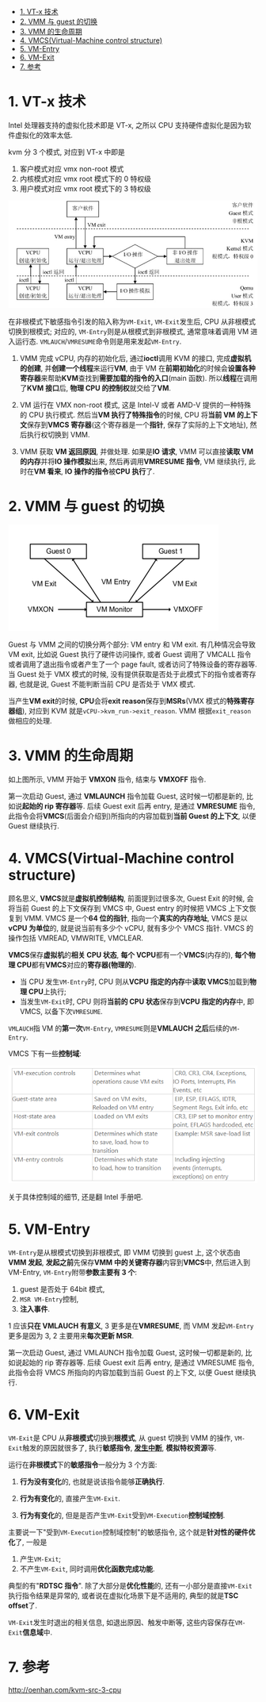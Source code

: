 
<!-- @import "[TOC]" {cmd="toc" depthFrom=1 depthTo=6 orderedList=false} -->

<!-- code_chunk_output -->

- [1. VT-x 技术](#1-vt-x-技术)
- [2. VMM 与 guest 的切换](#2-vmm-与-guest-的切换)
- [3. VMM 的生命周期](#3-vmm-的生命周期)
- [4. VMCS(Virtual-Machine control structure)](#4-vmcsvirtual-machine-control-structure)
- [5. VM-Entry](#5-vm-entry)
- [6. VM-Exit](#6-vm-exit)
- [7. 参考](#7-参考)

<!-- /code_chunk_output -->

# 1. VT-x 技术

Intel 处理器支持的虚拟化技术即是 VT-x, 之所以 CPU 支持硬件虚拟化是因为软件虚拟化的效率太低.

kvm 分 3 个模式, 对应到 VT-x 中即是

1. 客户模式对应 vmx non-root 模式
2. 内核模式对应 vmx root 模式下的 0 特权级
3. 用户模式对应 vmx root 模式下的 3 特权级

![config](images/1.png)

在非根模式下敏感指令引发的陷入称为`VM-Exit`, `VM-Exit`发生后, CPU 从非根模式切换到根模式; 对应的, `VM-Entry`则是从根模式到非根模式, 通常意味着调用 VM 进入运行态. `VMLAUCH`/`VMRESUME`命令则是用来发起`VM-Entry`.

1. VMM 完成 vCPU, 内存的初始化后, 通过**ioctl**调用 KVM 的接口, 完成**虚拟机的创建**, 并**创建一个线程**来运行**VM**, 由于 VM 在**前期初始化**的时候会**设置各种寄存器**来帮助**KVM**查找到**需要加载的指令的入口**(main 函数). 所以**线程**在调用了**KVM 接口**后, **物理 CPU 的控制权**就交给了**VM**.

2. VM 运行在 VMX non-root 模式, 这是 Intel-V 或者 AMD-V 提供的一种特殊的 CPU 执行模式. 然后当**VM 执行了特殊指令**的时候, CPU 将**当前 VM 的上下文**保存到**VMCS 寄存器**(这个寄存器是一个**指针**, 保存了实际的上下文地址), 然后执行权切换到 VMM.

3. VMM 获取 **VM 返回原因**, 并做处理. 如果是**IO 请求**, VMM 可以直接**读取 VM 的内存**并将**IO 操作模拟**出来, 然后再调用**VMRESUME 指令**, VM 继续执行, 此时在**VM 看来**, **IO 操作的指令**被**CPU 执行**了.

# 2. VMM 与 guest 的切换

![2020-04-13-20-13-34.png](./images/2020-04-13-20-13-34.png)

Guest 与 VMM 之间的切换分两个部分: VM entry 和 VM exit. 有几种情况会导致 VM exit, 比如说 Guest 执行了硬件访问操作, 或者 Guest 调用了 VMCALL 指令或者调用了退出指令或者产生了一个 page fault, 或者访问了特殊设备的寄存器等. 当 Guest 处于 VMX 模式的时候, 没有提供获取是否处于此模式下的指令或者寄存器, 也就是说, Guest 不能判断当前 CPU 是否处于 VMX 模式.

当产生**VM exit**的时候, **CPU**会将**exit reason**保存到**MSRs**(VMX 模式的**特殊寄存器组**), 对应到 KVM 就是`vCPU->kvm_run->exit_reason`. VMM 根据`exit_reason`做相应的处理.

# 3. VMM 的生命周期

如上图所示, VMM 开始于 **VMXON** 指令, 结束与 **VMXOFF** 指令.

第一次启动 Guest, 通过 **VMLAUNCH** 指令加载 Guest, 这时候一切都是新的, 比如说**起始的 rip 寄存器**等. 后续 Guest exit 后再 entry, 是通过 **VMRESUME** 指令, 此指令会将**VMCS**(后面会介绍到)所指向的内容加载到**当前 Guest 的上下文**, 以便 Guest 继续执行.

# 4. VMCS(Virtual-Machine control structure)

顾名思义, **VMCS**就是**虚拟机控制结构**, 前面提到过很多次, Guest Exit 的时候, 会将当前 Guest 的上下文保存到 VMCS 中, Guest entry 的时候把 VMCS 上下文恢复到 VMM. VMCS 是一个**64 位的指针**, 指向一个**真实的内存地址**, VMCS 是以**vCPU 为单位**的, 就是说当前有多少个 vCPU, 就有多少个 VMCS 指针. VMCS 的操作包括 VMREAD, VMWRITE, VMCLEAR.

**VMCS**保存**虚拟机**的**相关 CPU 状态**, **每个 VCPU**都有一个**VMCS**(内存的), **每个物理 CPU**都有**VMCS**对应的**寄存器(物理的**).

- 当 CPU 发生`VM-Entry`时, CPU 则从**VCPU 指定的内存**中**读取 VMCS**加载到**物理 CPU**上执行;
- 当发生`VM-Exit`时, CPU 则将**当前的 CPU 状态**保存到**VCPU 指定的内存**中, 即 VMCS, 以备下次`VMRESUME`.

`VMLAUCH`指 VM 的**第一次**`VM-Entry`, `VMRESUME`则是**VMLAUCH 之后**后续的`VM-Entry`.

VMCS 下有一些**控制域**:

![config](images/2.png)

关于具体控制域的细节, 还是翻 Intel 手册吧.

# 5. VM-Entry

`VM-Entry`是从根模式切换到非根模式, 即 VMM 切换到 guest 上, 这个状态由**VMM 发起**, **发起之前**先保存**VMM 中的关键寄存器**内容到**VMCS**中, 然后进入到 VM-Entry, `VM-Entry`附带**参数主要有 3 个**:

1. guest 是否处于 64bit 模式,
2. `MSR VM-Entry`控制,
3. **注入事件**.

1 应该**只在 VMLAUCH 有意义**, 3 更多是在**VMRESUME**, 而 VMM 发起`VM-Entry`更多是因为 3, 2 主要用来**每次更新 MSR**.

第一次启动 Guest, 通过 VMLAUNCH 指令加载 Guest, 这时候一切都是新的, 比如说起始的 rip 寄存器等.  后续 Guest exit 后再 entry, 是通过 VMRESUME 指令, 此指令会将 VMCS 所指向的内容加载到当前 Guest 的上下文,  以便 Guest 继续执行.

# 6. VM-Exit

`VM-Exit`是 CPU 从**非根模式**切换到**根模式**, 从 guest 切换到 VMM 的操作, `VM-Exit`触发的原因就很多了, 执行**敏感指令**, [**发生中断**](http://www.oenhan.com/rwsem-realtime-task-hung), **模拟特权资源**等.

运行在**非根模式**下的**敏感指令**一般分为 3 个方面:

1. **行为没有变化**的, 也就是说该指令能够**正确执行**.

2. **行为有变化**的, 直接产生`VM-Exit`.

3. **行为有变化**的, 但是是否产生`VM-Exit`受到`VM-Execution`**控制域控制**.

主要说一下"受到`VM-Execution`控制域控制"的敏感指令, 这个就是**针对性的硬件优化**了, 一般是

1. 产生`VM-Exit`;
2. 不产生`VM-Exit`, 同时调用**优化函数完成功能**.

典型的有"**RDTSC 指令**". 除了大部分是**优化性能**的, 还有一小部分是直接`VM-Exit`执行指令结果是异常的, 或者说在虚拟化场景下是不适用的, 典型的就是**TSC offset**了.

`VM-Exit`发生时退出的相关信息, 如退出原因、触发中断等, 这些内容保存在`VM-Exit`**信息域**中.

# 7. 参考

http://oenhan.com/kvm-src-3-cpu